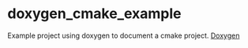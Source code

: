 # doxygen_cmake_example
Example project using doxygen to document a cmake project.
[Doxygen](https://doxygen.nl/)

